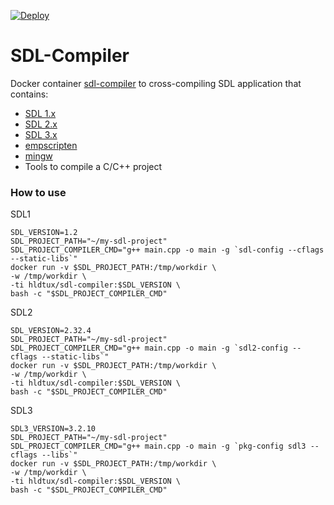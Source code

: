 [![Deploy](https://github.com/humbertodias/docker-sdl-compiler/actions/workflows/deploy.yml/badge.svg)](https://github.com/humbertodias/docker-sdl-compiler/actions/workflows/deploy.yml)

# SDL-Compiler

Docker container [sdl-compiler](https://hub.docker.com/r/hldtux/sdl-compiler) to cross-compiling SDL application that contains:
* [SDL 1.x](https://www.libsdl.org/)
* [SDL 2.x](https://www.libsdl.org/)
* [SDL 3.x](https://www.libsdl.org/)
* [empscripten](https://emscripten.org/)
* [mingw](http://mingw-w64.org)
* Tools to compile a C/C++ project


### How to use

SDL1
```shell
SDL_VERSION=1.2
SDL_PROJECT_PATH="~/my-sdl-project"
SDL_PROJECT_COMPILER_CMD="g++ main.cpp -o main -g `sdl-config --cflags --static-libs`"
docker run -v $SDL_PROJECT_PATH:/tmp/workdir \
-w /tmp/workdir \
-ti hldtux/sdl-compiler:$SDL_VERSION \
bash -c "$SDL_PROJECT_COMPILER_CMD"
```

SDL2
```shell
SDL_VERSION=2.32.4
SDL_PROJECT_PATH="~/my-sdl-project"
SDL_PROJECT_COMPILER_CMD="g++ main.cpp -o main -g `sdl2-config --cflags --static-libs`"
docker run -v $SDL_PROJECT_PATH:/tmp/workdir \
-w /tmp/workdir \
-ti hldtux/sdl-compiler:$SDL_VERSION \
bash -c "$SDL_PROJECT_COMPILER_CMD"
```

SDL3
```shell
SDL3_VERSION=3.2.10
SDL_PROJECT_PATH="~/my-sdl-project"
SDL_PROJECT_COMPILER_CMD="g++ main.cpp -o main -g `pkg-config sdl3 --cflags --libs`"
docker run -v $SDL_PROJECT_PATH:/tmp/workdir \
-w /tmp/workdir \
-ti hldtux/sdl-compiler:$SDL_VERSION \
bash -c "$SDL_PROJECT_COMPILER_CMD"
```

